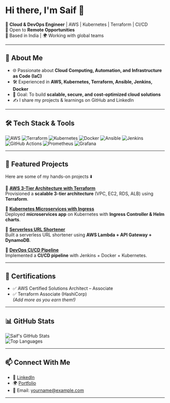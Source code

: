 # Hi there, I'm Saif 👋  

🚀 **Cloud & DevOps Engineer** | AWS | Kubernetes | Terraform | CI/CD  
💼 Open to **Remote Opportunities**  
📍 Based in India | 🌍 Working with global teams  

---

## 🔹 About Me
- 🌐 Passionate about **Cloud Computing, Automation, and Infrastructure as Code (IaC)**  
- 🛠️ Experienced in **AWS, Kubernetes, Terraform, Ansible, Jenkins, Docker**  
- 🎯 Goal: To build **scalable, secure, and cost-optimized cloud solutions**  
- ✍️ I share my projects & learnings on GitHub and LinkedIn  

---

## 🛠️ Tech Stack & Tools
![AWS](https://img.shields.io/badge/AWS-Cloud-orange?logo=amazon-aws)
![Terraform](https://img.shields.io/badge/IaC-Terraform-blue?logo=terraform)
![Kubernetes](https://img.shields.io/badge/K8s-Orchestration-blue?logo=kubernetes)
![Docker](https://img.shields.io/badge/Docker-Containers-blue?logo=docker)
![Ansible](https://img.shields.io/badge/Ansible-Automation-red?logo=ansible)
![Jenkins](https://img.shields.io/badge/Jenkins-CI%2FCD-yellow?logo=jenkins)
![GitHub Actions](https://img.shields.io/badge/GitHub-Actions-black?logo=github-actions)
![Prometheus](https://img.shields.io/badge/Monitoring-Prometheus-orange?logo=prometheus)
![Grafana](https://img.shields.io/badge/Observability-Grafana-brightgreen?logo=grafana)

---

## 📂 Featured Projects
Here are some of my hands-on projects ⬇️

🔹 [**AWS 3-Tier Architecture with Terraform**](https://github.com/your-username/aws-3tier-terraform)  
Provisioned a **scalable 3-tier architecture** (VPC, EC2, RDS, ALB) using **Terraform**.  

🔹 [**Kubernetes Microservices with Ingress**](https://github.com/your-username/k8s-microservices)  
Deployed **microservices app** on Kubernetes with **Ingress Controller & Helm charts**.  

🔹 [**Serverless URL Shortener**](https://github.com/your-username/aws-serverless-url-shortener)  
Built a serverless URL shortener using **AWS Lambda + API Gateway + DynamoDB**.  

🔹 [**DevOps CI/CD Pipeline**](https://github.com/your-username/devops-ci-cd-pipeline)  
Implemented a **CI/CD pipeline** with Jenkins + Docker + Kubernetes.  

---

## 📜 Certifications
- ✅ AWS Certified Solutions Architect – Associate  
- ✅ Terraform Associate (HashiCorp)  
*(Add more as you earn them!)*  

---

## 📊 GitHub Stats
![Saif's GitHub Stats](https://github-readme-stats.vercel.app/api?username=your-username&show_icons=true&theme=tokyonight)  
![Top Languages](https://github-readme-stats.vercel.app/api/top-langs/?username=your-username&layout=compact&theme=tokyonight)

---

## 📫 Connect With Me
- 🔗 [LinkedIn](https://linkedin.com/in/your-profile)  
- 🌍 [Portfolio](https://your-portfolio.com)  
- 📧 Email: yourname@example.com  

---

